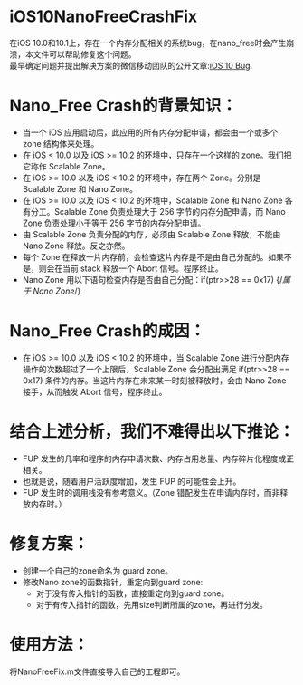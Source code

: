 iOS10NanoFreeCrashFix
=====================
在iOS 10.0和10.1上，存在一个内存分配相关的系统bug，在nano_free时会产生崩溃，本文件可以帮助修复这个问题。<br>
最早确定问题并提出解决方案的微信移动团队的公开文章:[iOS 10 Bug](https://mp.weixin.qq.com/s?__biz=MzAwNDY1ODY2OQ==&mid=2649286446&idx=1&sn=bc466e24751cfe553c59a8f786134034&chksm=8334c3acb4434abaf6aef0abd1f6891995699f47c4027c7ba2352849e04c98553136a2254a65&mpshare=1&scene=1&srcid=1226qEEY2uOFme8bcPWX89ru&key=564c3e9811aee0ab553a265111745d85cf3012b7d8cf0eb8b4c0811068a299a0cc254966186bcac2ea2378d24b71fe92d0cd96f11e0f59baf19c0204f26cbf3af52bad4e4f7d19426e7e533bf23b3578&ascene=0&uin=NTI1NDg2NTM1&devicetype=iMac+MacBookPro12%2C1+OSX+OSX+10.12.2+build(16C67)&version=12010110&nettype=WIFI&fontScale=100&pass_ticket=aR4V%2FjVncsqORZrS0KqIFvVcCJYVLUk5wFgDvgeuX4BYy%2FvgW0F2uyOkYgScyBs8).


Nano_Free Crash的背景知识：
========================
* 当一个 iOS 应用启动后，此应用的所有内存分配申请，都会由一个或多个 zone 结构体来处理。<br>
* 在 iOS < 10.0 以及 iOS >= 10.2 的环境中，只存在一个这样的 zone。我们把它称作 Scalable Zone。<br>
* 在 iOS >= 10.0 以及 iOS < 10.2 的环境中，存在两个 Zone。分别是 Scalable Zone 和 Nano Zone。<br>
* 在 iOS >= 10.0 以及 iOS < 10.2 的环境中，Scalable Zone 和 Nano Zone 各有分工。Scalable Zone 负责处理大于 256 字节的内存分配申请，而 Nano Zone 负责处理小于等于 256 字节的内存分配申请。<br>
* 由 Scalable Zone 负责分配的内存，必须由 Scalable Zone 释放，不能由 Nano Zone 释放。反之亦然。<br>
* 每个 Zone 在释放一片内存前，会检查这片内存是不是由自己分配的。如果不是，则会在当前 stack 释放一个 Abort 信号。程序终止。<br>
* Nano Zone 用以下语句检查内存是否由自己分配：if(ptr>>28 == 0x17) {/*属于 Nano Zone*/}<br>

Nano_Free Crash的成因：
=====================
* 在 iOS >= 10.0 以及 iOS < 10.2 的环境中，当 Scalable Zone 进行分配内存操作的次数超过了一个上限后，Scalable Zone 会分配出满足 if(ptr>>28 == 0x17) 条件的内存。当这片内存在未来某一时刻被释放时，会由 Nano Zone 接手，从而触发 Abort 信号，程序终止。<br>

结合上述分析，我们不难得出以下推论：
================================
* FUP 发生的几率和程序的内存申请次数、内存占用总量、内存碎片化程度成正相关。<br>
* 也就是说，随着用户活跃度增加，发生 FUP 的可能性会上升。<br>
* FUP 发生时的调用栈没有参考意义。（Zone 错配发生在申请内存时，而非释放内存时。）<br>

修复方案：
========
* 创建一个自己的zone命名为 guard zone。<br>
* 修改Nano zone的函数指针，重定向到guard zone:<br>
     * 对于没有传入指针的函数，直接重定向到guard zone。<br>
     * 对于有传入指针的函数，先用size判断所属的zone，再进行分发。<br>


使用方法：
========
将NanoFreeFix.m文件直接导入自己的工程即可。<br>
